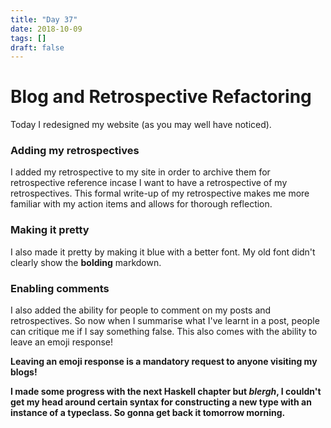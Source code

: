 ```yaml
---
title: "Day 37"
date: 2018-10-09
tags: []
draft: false
---
```

# Blog and Retrospective Refactoring

Today I redesigned my website (as you may well have noticed).

### Adding my retrospectives
I added my retrospective to my site in order to archive them for retrospective reference incase I want to have a retrospective of my retrospectives. This formal write-up of my retrospective makes me more familiar with my action items and allows for thorough reflection.

### Making it pretty

I also made it pretty by making it blue with a better font. My old font didn't clearly show the **bolding** markdown.

### Enabling comments
I also added the ability for people to comment on my posts and retrospectives. So now when I summarise what I've learnt in a post, people can critique me if I say something false. This also comes with the ability to leave an emoji response! 

**Leaving an emoji response is a mandatory request to anyone visiting my blogs!**

**I made some progress with the next Haskell chapter but *blergh*, I couldn't get my head around certain syntax for constructing a new type  with an instance of a typeclass. So gonna get back it tomorrow morning.**

